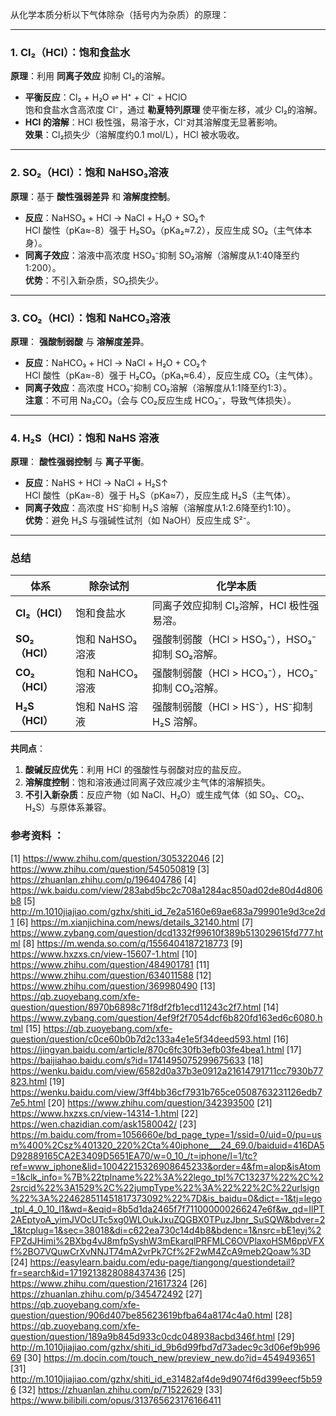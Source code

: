 从化学本质分析以下气体除杂（括号内为杂质）的原理：

---

### **1. Cl₂（HCl）：饱和食盐水**
**原理**：利用 **同离子效应** 抑制 Cl₂的溶解。  
- **平衡反应**：Cl₂ + H₂O ⇌ H⁺ + Cl⁻ + HClO  
  饱和食盐水含高浓度 Cl⁻，通过 **勒夏特列原理** 使平衡左移，减少 Cl₂的溶解。  
- **HCl 的溶解**：HCl 极性强，易溶于水，Cl⁻对其溶解度无显著影响。  
**效果**：Cl₂损失少（溶解度约0.1 mol/L），HCl 被水吸收。

---

### **2. SO₂（HCl）：饱和 NaHSO₃溶液**  
**原理**：基于 **酸性强弱差异** 和 **溶解度控制**。  
- **反应**：NaHSO₃ + HCl → NaCl + H₂O + SO₂↑  
  HCl 酸性（pKa≈-8）强于 H₂SO₃（pKa₂≈7.2），反应生成 SO₂（主气体本身）。  
- **同离子效应**：溶液中高浓度 HSO₃⁻抑制 SO₂溶解（溶解度从1:40降至约1:200）。  
**优势**：不引入新杂质，SO₂损失少。

---

### **3. CO₂（HCl）：饱和 NaHCO₃溶液**  
**原理**： **强酸制弱酸** 与 **溶解度差异**。  
- **反应**：NaHCO₃ + HCl → NaCl + H₂O + CO₂↑  
  HCl 酸性（pKa≈-8）强于 H₂CO₃（pKa₁≈6.4），反应生成 CO₂（主气体）。  
- **同离子效应**：高浓度 HCO₃⁻抑制 CO₂溶解（溶解度从1:1降至约1:3）。  
**注意**：不可用 Na₂CO₃（会与 CO₂反应生成 HCO₃⁻，导致气体损失）。

---

### **4. H₂S（HCl）：饱和 NaHS 溶液**  
**原理**： **酸性强弱控制** 与 **离子平衡**。  
- **反应**：NaHS + HCl → NaCl + H₂S↑  
  HCl 酸性（pKa≈-8）强于 H₂S（pKa≈7），反应生成 H₂S（主气体）。  
- **同离子效应**：高浓度 HS⁻抑制 H₂S 溶解（溶解度从1:2.6降至约1:10）。  
**优势**：避免 H₂S 与强碱性试剂（如 NaOH）反应生成 S²⁻。

---

### **总结**  
| 体系          | 除杂试剂          | 化学本质                                                                 |
|---------------|-------------------|--------------------------------------------------------------------------|
| **Cl₂（HCl）** | 饱和食盐水        | 同离子效应抑制 Cl₂溶解，HCl 极性强易溶。                                     |
| **SO₂（HCl）** | 饱和 NaHSO₃溶液    | 强酸制弱酸（HCl > HSO₃⁻），HSO₃⁻抑制 SO₂溶解。                             |
| **CO₂（HCl）** | 饱和 NaHCO₃溶液    | 强酸制弱酸（HCl > HCO₃⁻），HCO₃⁻抑制 CO₂溶解。                             |
| **H₂S（HCl）** | 饱和 NaHS 溶液      | 强酸制弱酸（HCl > HS⁻），HS⁻抑制 H₂S 溶解。                                 |

**共同点**：  
1. **酸碱反应优先**：利用 HCl 的强酸性与弱酸对应的盐反应。  
2. **溶解度控制**：饱和溶液通过同离子效应减少主气体的溶解损失。  
3. **不引入新杂质**：反应产物（如 NaCl、H₂O）或生成气体（如 SO₂、CO₂、H₂S）与原体系兼容。

### 参考资料 ：
[1] https://www.zhihu.com/question/305322046
[2] https://www.zhihu.com/question/545050819
[3] https://zhuanlan.zhihu.com/p/196404786
[4] https://wk.baidu.com/view/283abd5bc2c708a1284ac850ad02de80d4d806b8
[5] http://m.1010jiajiao.com/gzhx/shiti_id_7e2a5160e69ae683a799901e9d3ce2d1
[6] https://m.xianjichina.com/news/details_32140.html
[7] https://www.zybang.com/question/dcd1332f99610f389b513029615fd777.html
[8] https://m.wenda.so.com/q/1556404187218773
[9] https://www.hxzxs.cn/view-15607-1.html
[10] https://www.zhihu.com/question/484901781
[11] https://www.zhihu.com/question/634011588
[12] https://www.zhihu.com/question/369980490
[13] https://qb.zuoyebang.com/xfe-question/question/8970b6898c71f8df2fb1ecd11243c2f7.html
[14] https://www.zybang.com/question/4ef9f2f7054dcf6b820fd163ed6c6080.html
[15] https://qb.zuoyebang.com/xfe-question/question/c0ce60b0b7d2c133a4e1e5f34deed593.html
[16] https://jingyan.baidu.com/article/870c6fc30fb3efb03fe4bea1.html
[17] https://baijiahao.baidu.com/s?id=1741495075299675633
[18] https://wenku.baidu.com/view/6582d0a37b3e0912a21614791711cc7930b77823.html
[19] https://wenku.baidu.com/view/3ff4bb36cf7931b765ce0508763231126edb77e5.html
[20] https://www.zhihu.com/question/342393500
[21] https://www.hxzxs.cn/view-14314-1.html
[22] https://wen.chazidian.com/ask1580042/
[23] https://m.baidu.com/from=1056660e/bd_page_type=1/ssid=0/uid=0/pu=usm%400%2Csz%401320_220%2Cta%40iphone___24_69.0/baiduid=416DA5D92889165CA2E3409D5651EA70/w=0_10_/t=iphone/l=1/tc?ref=www_iphone&lid=10042215326908645233&order=4&fm=alop&isAtom=1&clk_info=%7B%22tplname%22%3A%22lego_tpl%7C13237%22%2C%22srcid%22%3A1529%2C%22jumpType%22%3A%22%22%2C%22urlsign%22%3A%224628511451817373092%22%7D&is_baidu=0&dict=-1&tj=lego_tpl_4_0_10_l1&wd=&eqid=8b5d1da2465f7f711000000266247e6f&w_qd=IlPT2AEptyoA_yimJVOcUTc5xg0WLOukJxuZQGBX0TPuzJbnr_SuSQW&bdver=2_1&tcplug=1&sec=38018&di=c622ea730c14d4b8&bdenc=1&nsrc=bE1eyj%2FPZdJHimi%2BXbg4vJ8mfpSyshW3mEkarqlPRFMLC6OVPlaxoHSM6ppVFXf%2BO7VQuwCrXvNNJT74mA2vrPk7Cf%2F2wM4ZcA9meb2Qoaw%3D
[24] https://easylearn.baidu.com/edu-page/tiangong/questiondetail?fr=search&id=1719213828088437436
[25] https://www.zhihu.com/question/21617324
[26] https://zhuanlan.zhihu.com/p/345472492
[27] https://qb.zuoyebang.com/xfe-question/question/906d407be85623619bfba64a8174c4a0.html
[28] https://qb.zuoyebang.com/xfe-question/question/189a9b845d933c0cdc048938acbd346f.html
[29] http://m.1010jiajiao.com/gzhx/shiti_id_9b6d99fbd7d73adec9c3d06ef9b99669
[30] https://m.docin.com/touch_new/preview_new.do?id=4549493651
[31] http://m.1010jiajiao.com/gzhx/shiti_id_e31482af4de9d9074f6d399eecf5b596
[32] https://zhuanlan.zhihu.com/p/71522629
[33] https://www.bilibili.com/opus/313765623176166411